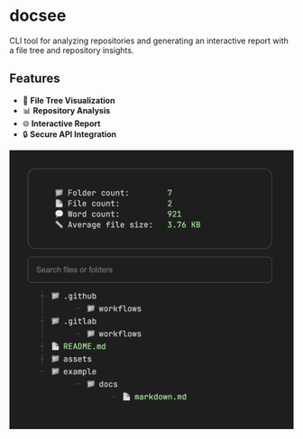 # docsee

CLI tool for analyzing repositories and generating an interactive report with a file tree and repository insights.

## Features

- 📂 **File Tree Visualization**
- 📊 **Repository Analysis**
- 🌐 **Interactive Report**
- 🔒 **Secure API Integration**

![docsee](./assets/images/docsee.png)